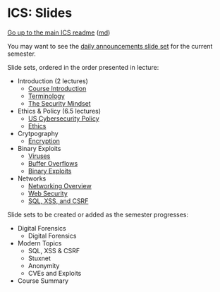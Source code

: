 ICS: Slides
===========

[Go up to the main ICS readme](../readme.html) ([md](../readme.md))

You may want to see the [daily announcements slide set](../uva/daily-announcements.html#/) for the current semester.

Slide sets, ordered in the order presented in lecture:

- Introduction (2 lectures)
    - [Course Introduction](introduction.html#/)
    - [Terminology](terminology.html#/)
    - [The Security Mindset](security-mindset.html#/)
- Ethics & Policy (6.5 lectures)
    - [US Cybersecurity Policy](policy.html#/)
    - [Ethics](ethics.html#/)
- Crytpography
	- [Encryption](encryption.html#/)
- Binary Exploits
	- [Viruses](viruses.html#/)
	- [Buffer Overflows](buffer-overflows.html#/)
	- [Binary Exploits](binary-exploits.html#/)
- Networks
	- [Networking Overview](networks.html#/)
	- [Web Security](web-security.html#/)
	- [SQL, XSS, and CSRF](sql-xss-csrf.html#/)


Slide sets to be created or added as the semester progresses:

- Digital Forensics
	- Digital Forensics
- Modern Topics
	- SQL, XSS & CSRF
	- Stuxnet
	- Anonymity
	- CVEs and Exploits
- Course Summary
